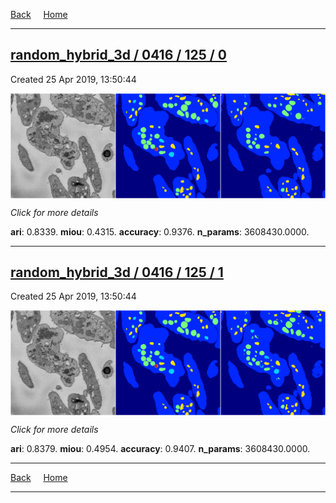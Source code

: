 
[Back](..)&nbsp;&nbsp;&nbsp;&nbsp;&nbsp;[Home](https://leapmanlab.github.io/snapshots)

---

<div class="summary"><a href="0"><h2>random_hybrid_3d / 0416 / 125 / 0</h2></a><p>Created 25 Apr 2019, 13:50:44
</p><a href="0"><img src="0/media/summary.png" align="center"></a><p>
<i>Click for more details</i>
</p></div>

**ari**: 0.8339. **miou**: 0.4315. **accuracy**: 0.9376. **n_params**: 3608430.0000. 

---

<div class="summary"><a href="1"><h2>random_hybrid_3d / 0416 / 125 / 1</h2></a><p>Created 25 Apr 2019, 13:50:44
</p><a href="1"><img src="1/media/summary.png" align="center"></a><p>
<i>Click for more details</i>
</p></div>

**ari**: 0.8379. **miou**: 0.4954. **accuracy**: 0.9407. **n_params**: 3608430.0000. 

---

[Back](..)&nbsp;&nbsp;&nbsp;&nbsp;&nbsp;[Home](https://leapmanlab.github.io/snapshots)

---